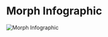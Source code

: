 # Morph Infographic

![Morph Infographic](https://github.com/aeither/morph-infographic/assets/36173828/b9524b13-d5c5-4159-ba52-91efc99d512e)
